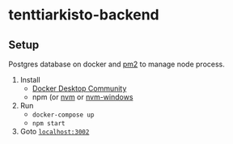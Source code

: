 # tenttiarkisto-backend

## Setup

Postgres database on docker and [pm2](https://pm2.keymetrics.io/docs/usage/quick-start/) to manage node process.

1. Install 
   - [Docker Desktop Community](https://www.docker.com/products/docker-desktop)
   - npm (or [nvm](https://github.com/nvm-sh/nvm) or [nvm-windows](https://github.com/coreybutler/nvm-windows)
2. Run
   - `docker-compose up`
   - `npm start`
3. Goto [`localhost:3002`](http://localhost:3002)
